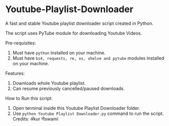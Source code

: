 # Youtube-Playlist-Downloader
A fast and stable Youtube playlist downloader script created in Python.

The script uses PyTube module for downloading Youtube Videos.

Pre-requisites:
  1. Must have ``python`` installed on your machine.
  2. Must have ``bs4, requests, re, os, shelve and pytube`` modules installed on your machine.
 
Features:
  1. Downloads whole Youtube playlist.
  2. Can resume previously cancelled/paused downloads.
  
How to Run this script:
  1. Open terminal inside this Youtube Playlist Downloader folder.
  2. Use ``python Youtube Playlist Downloader.py`` command to run the script.
Credits: अंkur गोswami
